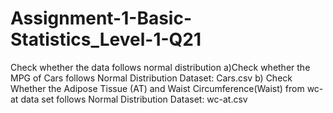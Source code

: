 # Assignment-1-Basic-Statistics_Level-1-Q21
Check whether the data follows normal distribution   a)Check whether the MPG of Cars follows Normal Distribution          Dataset: Cars.csv    b) Check Whether the Adipose Tissue (AT) and Waist Circumference(Waist)  from wc-at data set  follows Normal Distribution         Dataset: wc-at.csv
